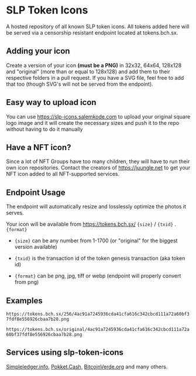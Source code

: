 # SLP Token Icons

A hosted repository of all known SLP token icons. All tokens added here will be served via a censorship resistant endpoint located at tokens.bch.sx.

## Adding your icon

Create a version of your icon **(must be a PNG)** in 32x32, 64x64, 128x128 and "original" (more than or equal to 128x128) and add them to their respective folders in a pull request. If you have a SVG file, feel free to add that too (though SVG's will not be served from the endpoint).

## Easy way to upload icon
You can use https://slp-icons.salemkode.com to upload your original square logo image and it will create the necessary sizes and push it to the repo without having to do it manually

## Have a NFT icon?

Since a lot of NFT Groups have too many children, they will have to run their own icon repositories. Contact the creators of https://juungle.net to get your NFT icon added to all NFT-supported services.

## Endpoint Usage

The endpoint will automatically resize and losslessly optimize the photos it serves.

Your icon will be available from https://tokens.bch.sx/ `{size}` / `{txid}` . `{format}`

- `{size}` can be any number from 1-1700 (or "original" for the biggest version available)

- `{txid}` is the transaction id of the token genesis transaction (aka token id)

- `{format}` can be png, jpg, tiff or webp (endpoint will properly convert from png)

## Examples

`https://tokens.bch.sx/256/4ac91a7245936cda41cfa616c342cbcd111a72a60bf37fdf8e556926cbaa7b28.png`

`https://tokens.bch.sx/original/4ac91a7245936cda41cfa616c342cbcd111a72a60bf37fdf8e556926cbaa7b28.png`

## Services using slp-token-icons

[Simpleledger.info](https://simpleledger.info), [Pokket.Cash](https://pokket.cash), [BitcoinVerde.org](https://bitcoinverde.org) and many others.
